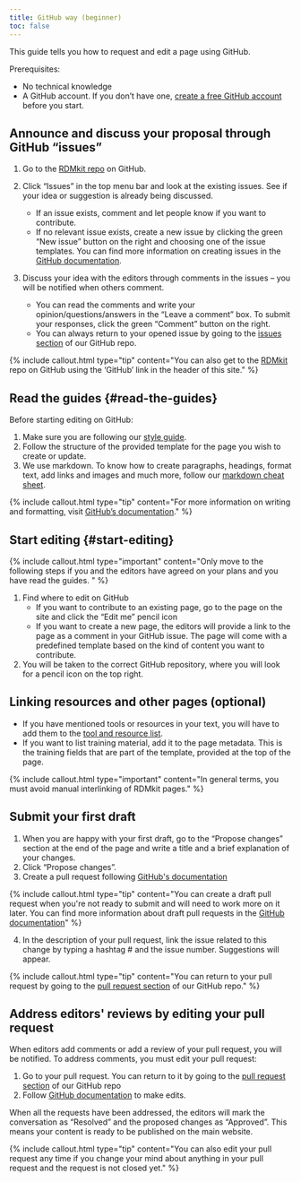 ```yaml
---
title: GitHub way (beginner)
toc: false
---
```



This guide tells you how to request and edit a page using GitHub.

Prerequisites:
* No technical knowledge
* A GitHub account. If you don’t have one, [create a free GitHub account](https://github.com/join) before you start.


## Announce and discuss your proposal through GitHub “issues”

1. Go to the [RDMkit repo](https://github.com/elixir-europe/rdmkit) on GitHub.
2. Click “Issues” in the top menu bar and look at the existing issues. See if your idea or suggestion is already being discussed.
    * If an issue exists, comment and let people know if you want to contribute.
    * If no relevant issue exists, create a new issue by clicking the green “New issue” button on the right and choosing one of the issue templates. You can find more information on creating issues in the [GitHub documentation](https://docs.github.com/en/github/managing-your-work-on-github/creating-an-issue).

3. Discuss your idea with the editors through comments in the issues – you will be notified when others comment.
    * You can read the comments and write your opinion/questions/answers in the “Leave a comment” box. To submit your responses, click the green “Comment” button on the right.
    * You can always return to your opened issue by going to the [issues section](https://github.com/elixir-europe/rdmkit/issues) of our GitHub repo.

{% include callout.html type="tip" content="You can also get to the [RDMkit ](https://github.com/elixir-europe/rdmkit)repo on GitHub using the ‘GitHub’ link in the header of this site." %}


## Read the guides {#read-the-guides}

Before starting editing on GitHub:
1. Make sure you are following our [style guide](https://rdmkit.elixir-europe.org/style_guide).
2. Follow the structure of the provided template for the page you wish to create or update. 
3. We use markdown. To know how to create paragraphs, headings, format text, add links and images and much more, follow our [markdown cheat sheet](https://rdmkit.elixir-europe.org/markdown_cheat_sheet).

{% include callout.html type="tip" content="For more information on writing and formatting, visit [GitHub’s documentation](https://docs.github.com/en/github/writing-on-github/getting-started-with-writing-and-formatting-on-github)." %}


## Start editing {#start-editing}
{% include callout.html type="important" content="Only move to the following steps if you and the editors have agreed on your plans and you have read the guides.
" %}

1. Find where to edit on GitHub
    * If you want to contribute to an existing page, go to the page on the site and click the “Edit me” pencil icon 
    * If you want to create a new page, the editors will provide a link to the page as a comment in your GitHub issue. The page will come with a predefined template based on the kind of content you want to contribute.
2. You will be taken to the correct GitHub repository, where you will look for a pencil icon on the top right.

## Linking resources and other pages (optional)
* If you have mentioned tools or resources in your text, you will have to add them to the [tool and resource list](https://rdmkit.elixir-europe.org/tool_resource_update).
* If you want to list training material, add it to the page metadata. This is the training fields that are part of the template, provided at the top of the page.

{% include callout.html type="important" content="In general terms, you must avoid manual interlinking of RDMkit pages." %}


## Submit your first draft

1. When you are happy with your first draft, go to the “Propose changes” section at the end of the page and write a title and a brief explanation of your changes.
2. Click “Propose changes”. 
3. Create a pull request following [GitHub's documentation](https://docs.github.com/en/pull-requests/collaborating-with-pull-requests/proposing-changes-to-your-work-with-pull-requests/creating-a-pull-request)

{% include callout.html type="tip" content="You can create a draft pull request when you're not ready to submit and will need to work more on it later. You can find more information about draft pull requests in the [GitHub documentation](https://docs.github.com/en/github/collaborating-with-issues-and-pull-requests/about-pull-requests#draft-pull-requests)" %}

4. In the description of your pull request, link the issue related to this change by typing a hashtag # and the issue number. Suggestions will appear.

{% include callout.html type="tip" content="You can return to your pull request by going to the [pull request section](https://github.com/elixir-europe/rdmkit/pulls) of our GitHub repo." %}


## Address editors' reviews by editing your pull request
When editors add comments or add a review of your pull request, you will be notified. To address comments, you must edit your pull request:
1. Go to your pull request. You can return to it by going to the [pull request section](https://github.com/elixir-europe/rdmkit/pulls) of our GitHub repo
2. Follow [GitHub documentation](https://docs.github.com/en/pull-requests/collaborating-with-pull-requests/reviewing-changes-in-pull-requests/reviewing-proposed-changes-in-a-pull-request) to make edits. 

When all the requests have been addressed, the editors will mark the conversation as “Resolved” and the proposed changes as “Approved”. This means your content is ready to be published on the main website.

{% include callout.html type="tip" content="You can also edit your pull request any time if you change your mind about anything in your pull request and the request is not closed yet." %}
